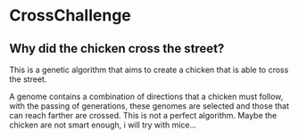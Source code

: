 <h1> CrossChallenge</h1>
<h2>Why did the chicken cross the street?</h2>

<enfase>This is a genetic algorithm that aims to create a chicken that is able to cross the street.</enfase>
<p>A genome contains a combination of directions that a chicken must follow, with the passing of generations, these genomes are selected and those that can reach farther are crossed. This is not a perfect algorithm. Maybe the chicken are not smart enough, i will try with mice...</p>
